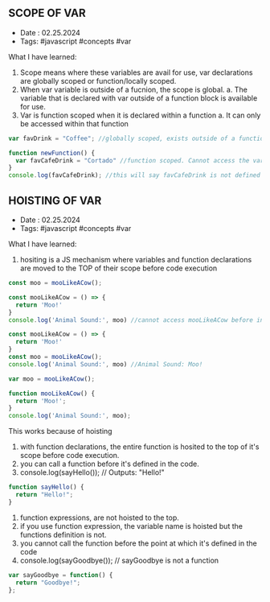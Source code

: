 ## SCOPE OF VAR
- Date : 02.25.2024
- Tags: #javascript #concepts #var

What I have learned:
1. Scope means where these variables are avail for use, var declarations are globally scoped or function/locally scoped. 
2. When var variable is outside of a fucnion, the scope is global.
  a. The variable that is declared with var outside of a function block is available for use. 
3. Var is function scoped when it is declared within a function 
  a. It can only be accessed within that function 

```js
var favDrink = "Coffee"; //globally scoped, exists outside of a function 

function newFunction() {
  var favCafeDrink = "Cortado" //function scoped. Cannot access the variable favCafeDrink outside of the function 
}
console.log(favCafeDrink); //this will say favCafeDrink is not defined since favCafeDrink is not avail outside of the function
```

## HOISTING OF VAR
- Date : 02.25.2024
- Tags: #javascript #concepts #var

What I have learned: 
1. hositing is a JS mechanism where variables and function declarations are moved to the TOP of their scope before code execution

```js
const moo = mooLikeACow();

const mooLikeACow = () => {
  return 'Moo!'
}
console.log('Animal Sound:', moo) //cannot access mooLikeACow before initialization. The function will not be hoisted. 
```

```js
const mooLikeACow = () => {
  return 'Moo!'
}
const moo = mooLikeACow();
console.log('Animal Sound:', moo) //Animal Sound: Moo!

var moo = mooLikeACow();

function mooLikeACow() {
  return 'Moo!';
} 
console.log('Animal Sound:', moo);
```

This works because of hoisting
  1. with function declarations, the entire function is hosited to the top of it's scope before code execution. 
  2. you can call a function before it's defined in the code. 
  3. console.log(sayHello()); // Outputs: "Hello!"

```js
function sayHello() {
  return "Hello!";
}
```

1. function expressions, are not hoisted to the top. 
2. if you use function expression, the variable name is hoisted but the functions definition is not. 
3. you cannot call the function before the point at which it's defined in the code
4. console.log(sayGoodbye()); // sayGoodbye is not a function

```js
var sayGoodbye = function() {
  return "Goodbye!";
};
```

